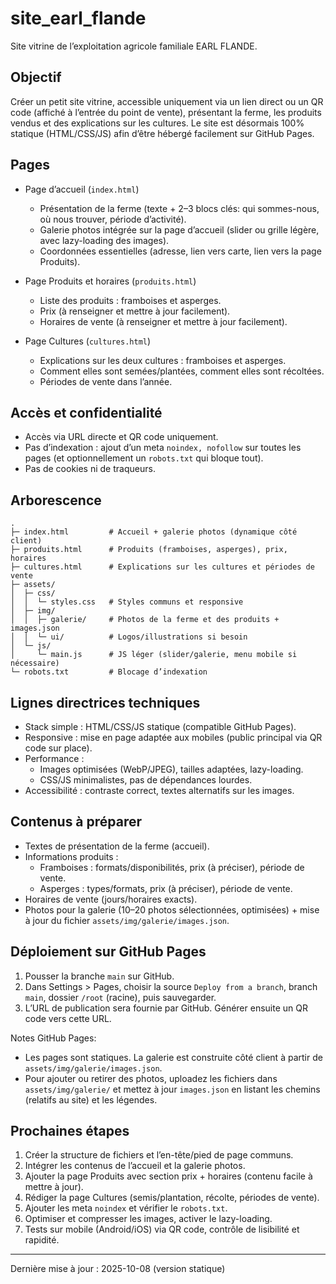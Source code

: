 # site_earl_flande

Site vitrine de l’exploitation agricole familiale EARL FLANDE.

## Objectif

Créer un petit site vitrine, accessible uniquement via un lien direct ou un QR code (affiché à l’entrée du point de vente), présentant la ferme, les produits vendus et des explications sur les cultures. Le site est désormais 100% statique (HTML/CSS/JS) afin d’être hébergé facilement sur GitHub Pages.

## Pages

- Page d’accueil (`index.html`)
	- Présentation de la ferme (texte + 2–3 blocs clés: qui sommes-nous, où nous trouver, période d’activité).
	- Galerie photos intégrée sur la page d’accueil (slider ou grille légère, avec lazy-loading des images).
	- Coordonnées essentielles (adresse, lien vers carte, lien vers la page Produits).

- Page Produits et horaires (`produits.html`)
	- Liste des produits : framboises et asperges.
	- Prix (à renseigner et mettre à jour facilement).
	- Horaires de vente (à renseigner et mettre à jour facilement).

- Page Cultures (`cultures.html`)
	- Explications sur les deux cultures : framboises et asperges.
	- Comment elles sont semées/plantées, comment elles sont récoltées.
	- Périodes de vente dans l’année.

## Accès et confidentialité

- Accès via URL directe et QR code uniquement.
- Pas d’indexation : ajout d’un meta `noindex, nofollow` sur toutes les pages (et optionnellement un `robots.txt` qui bloque tout).
- Pas de cookies ni de traqueurs.

## Arborescence

```
.
├─ index.html         # Accueil + galerie photos (dynamique côté client)
├─ produits.html      # Produits (framboises, asperges), prix, horaires
├─ cultures.html      # Explications sur les cultures et périodes de vente
├─ assets/
│  ├─ css/
│  │  └─ styles.css   # Styles communs et responsive
│  ├─ img/
│  │  ├─ galerie/     # Photos de la ferme et des produits + images.json
│  │  └─ ui/          # Logos/illustrations si besoin
│  └─ js/
│     └─ main.js      # JS léger (slider/galerie, menu mobile si nécessaire)
└─ robots.txt         # Blocage d’indexation
```

## Lignes directrices techniques

- Stack simple : HTML/CSS/JS statique (compatible GitHub Pages).
- Responsive : mise en page adaptée aux mobiles (public principal via QR code sur place).
- Performance :
	- Images optimisées (WebP/JPEG), tailles adaptées, lazy-loading.
	- CSS/JS minimalistes, pas de dépendances lourdes.
- Accessibilité : contraste correct, textes alternatifs sur les images.

## Contenus à préparer

- Textes de présentation de la ferme (accueil).
- Informations produits :
	- Framboises : formats/disponibilités, prix (à préciser), période de vente.
	- Asperges : types/formats, prix (à préciser), période de vente.
- Horaires de vente (jours/horaires exacts).
- Photos pour la galerie (10–20 photos sélectionnées, optimisées) + mise à jour du fichier `assets/img/galerie/images.json`.

## Déploiement sur GitHub Pages

1. Pousser la branche `main` sur GitHub.
2. Dans Settings > Pages, choisir la source `Deploy from a branch`, branch `main`, dossier `/root` (racine), puis sauvegarder.
3. L’URL de publication sera fournie par GitHub. Générer ensuite un QR code vers cette URL.

Notes GitHub Pages:
- Les pages sont statiques. La galerie est construite côté client à partir de `assets/img/galerie/images.json`.
- Pour ajouter ou retirer des photos, uploadez les fichiers dans `assets/img/galerie/` et mettez à jour `images.json` en listant les chemins (relatifs au site) et les légendes.

## Prochaines étapes

1. Créer la structure de fichiers et l’en-tête/pied de page communs.
2. Intégrer les contenus de l’accueil et la galerie photos.
3. Ajouter la page Produits avec section prix + horaires (contenu facile à mettre à jour).
4. Rédiger la page Cultures (semis/plantation, récolte, périodes de vente).
5. Ajouter les meta `noindex` et vérifier le `robots.txt`.
6. Optimiser et compresser les images, activer le lazy-loading.
7. Tests sur mobile (Android/iOS) via QR code, contrôle de lisibilité et rapidité.

---

Dernière mise à jour : 2025-10-08 (version statique)
